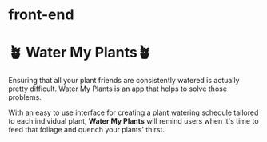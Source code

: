 # front-end
<h1>🪴 Water My Plants🪴</h1>

Ensuring that all your plant friends are consistently watered is actually pretty difficult. Water My Plants is an app that helps to solve those problems. 

With an easy to use interface for creating a plant watering schedule tailored to each individual plant, **Water My Plants** will remind users when it's time to feed that foliage and quench your plants' thirst.
